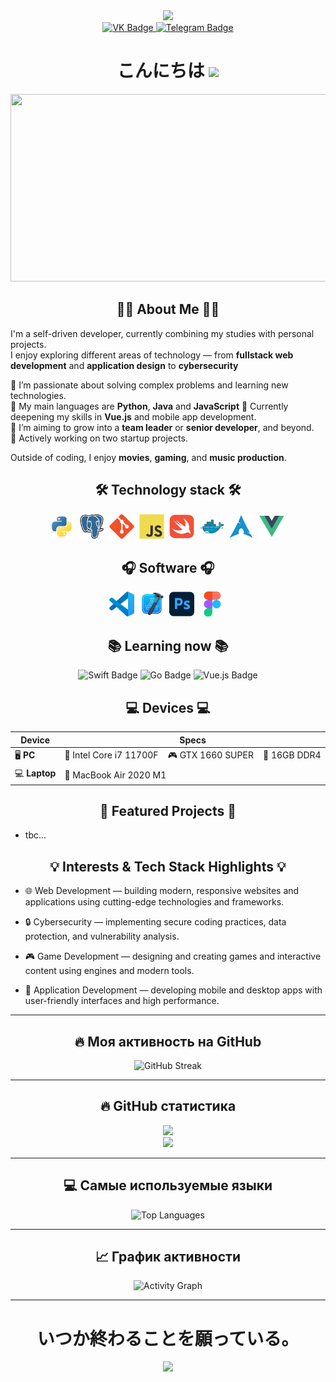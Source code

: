 <div id="header" align="center">
  <img src="https://i.pinimg.com/originals/05/24/e5/0524e549a4c26b0baa20d102cb2e1aa4.gif" width="239">
  
  <div id="badges">
    <a href="https://vk.com/anthony_winchester">
      <img src="https://img.shields.io/badge/VKontakte-gray?logo=vk&logoColor=white&style=for-the-badge" alt="VK Badge"/>
    </a>
    <a href="https://telegram.me/anthony_winchester">
      <img src="https://img.shields.io/badge/Telegram-grey?logo=telegram&logoColor=white&style=for-the-badge" alt="Telegram Badge"/>
    </a>
  </div>

  <h1>こんにちは <img src="https://media.giphy.com/media/hvRJCLFzcasrR4ia7z/giphy.gif" width="30px"/></h1>
</div>

<div align="center">
  <img src="https://i.pinimg.com/originals/e2/76/c3/e276c3e600c1f4ac9da417d7a2beaf65.gif" width="600" height="300"/>
</div>


<h2 align="center">👨‍💻 About Me 👨‍💻</h2>

I'm a self-driven developer, currently combining my studies with personal projects.  
I enjoy exploring different areas of technology — from **fullstack web development** and **application design** to **cybersecurity** 

🔹 I’m passionate about solving complex problems and learning new technologies.  
🔹 My main languages are **Python**, **Java** and **JavaScript** 
🔹 Currently deepening my skills in **Vue.js** and mobile app development.  
🔹 I’m aiming to grow into a **team leader** or **senior developer**, and beyond.  
🔹 Actively working on two startup projects.  

Outside of coding, I enjoy **movies**, **gaming**, and **music production**.


<h2 align="center">🛠️ Technology stack 🛠️</h2>


<div align="center">
  <img src="https://github.com/devicons/devicon/blob/master/icons/python/python-original.svg" title="Python" width="40" height="40"/>&nbsp;
  <img src="https://github.com/devicons/devicon/blob/master/icons/postgresql/postgresql-original.svg" title="PostgreSQL" width="40" height="40"/>&nbsp;
  <img src="https://github.com/devicons/devicon/blob/master/icons/git/git-original.svg" title="Git" width="40" height="40"/>&nbsp;
  <img src="https://github.com/devicons/devicon/blob/master/icons/javascript/javascript-original.svg" title="JavaScript" width="40" height="40"/>&nbsp;
  <img src="https://github.com/devicons/devicon/blob/master/icons/swift/swift-original.svg" title="Swift" width="40" height="40"/>&nbsp;
  <img src="https://github.com/devicons/devicon/blob/master/icons/docker/docker-original.svg" title="Docker" width="40" height="40"/>&nbsp;
  <img src="https://github.com/devicons/devicon/blob/master/icons/archlinux/archlinux-original.svg" title="Arch Linux" width="40" height="40"/>&nbsp;
  <img src = "https://github.com/devicons/devicon/blob/master/icons/vuejs/vuejs-original.svg" title = "Vue.js" width = "40" height = "40"/>&nbsp;
</div>


<h2 align="center">🎧 Software 🎧</h2>


<div align = "center">
  <img src = "https://github.com/devicons/devicon/blob/master/icons/vscode/vscode-original.svg" title = "VSCode" width = "40" height = "40"/>&nbsp;
  <img src = "https://github.com/devicons/devicon/blob/master/icons/xcode/xcode-original.svg" title = "XCode" width = "40" height = "40"/>&nbsp;
  <img src = "https://github.com/devicons/devicon/blob/master/icons/photoshop/photoshop-original.svg" title = "Photoshop" width = "40" height = "40"/>&nbsp;
  <img src = "https://github.com/devicons/devicon/blob/master/icons/figma/figma-original.svg" title = "Figma" width = "40" height = "40"/>&nbsp;
</div>


<h2 align="center">📚 Learning now 📚</h2>

<p align="center">
  <img src="https://img.shields.io/badge/SWIFT-FA7343?style=for-the-badge&logo=swift&logoColor=white" alt="Swift Badge" />
  <img src="https://img.shields.io/badge/GO-00ADD8?style=for-the-badge&logo=go&logoColor=white" alt="Go Badge" />
  <img src="https://img.shields.io/badge/VUE.JS-4FC08D?style=for-the-badge&logo=vuedotjs&logoColor=white" alt="Vue.js Badge" />
</p>


<h2 align="center">💻 Devices 💻</h2>

<div align="center">

| Device      | Specs                                                      |
|-------------|------------------------------------------------------------|
| 🖥️ **PC**    | 🧠 Intel Core i7 11700F &nbsp;&nbsp; 🎮 GTX 1660 SUPER &nbsp;&nbsp; 💾 16GB DDR4 |
| 💻 **Laptop** | 🍎 MacBook Air 2020 M1                                     |

</div>

<h2 align="center">📌 Featured Projects 📌</h2>

- tbc...

<h2 align="center">💡 Interests & Tech Stack Highlights 💡</h2>

- 🌐 Web Development — building modern, responsive websites and applications using cutting-edge technologies and frameworks.

- 🔒 Cybersecurity — implementing secure coding practices, data protection, and vulnerability analysis.

- 🎮 Game Development — designing and creating games and interactive content using engines and modern tools.

- 📱 Application Development — developing mobile and desktop apps with user-friendly interfaces and high performance.

---

<h2 align="center">🔥 Моя активность на GitHub</h2>
<p align="center">
  <img src="https://github-readme-streak-stats.herokuapp.com?user=FelixWinchester&theme=tokyonight&hide_border=true" alt="GitHub Streak" />
</p>

---

<h2 align="center">🔥 GitHub статистика</h2>
<p align="center">
  <img src="https://github-readme-stats.vercel.app/api?username=FelixWinchester&show_icons=true&theme=tokyonight&hide_border=true" />
  <br/>
  <img src="https://github-readme-stats.vercel.app/api/top-langs/?username=FelixWinchester&layout=compact&theme=tokyonight&hide_border=true" />
</p>

---

<h2 align="center">💻 Самые используемые языки</h2>
<p align="center">
  <img src="https://github-readme-stats.vercel.app/api/top-langs/?username=FelixWinchester&layout=compact&theme=tokyonight&hide_border=true" alt="Top Languages" />
</p>

---

<h2 align="center">📈 График активности</h2>
<p align="center">
  <img src="https://github-readme-activity-graph.cyclic.app/graph?username=FelixWinchester&theme=tokyo-night&hide_border=true" alt="Activity Graph" />
</p>

---

<div align="center">
  <h1>いつか終わることを願っている。</h1>  
  <img src="https://i.pinimg.com/originals/1b/83/3c/1b833c993c0f583e0b2bc3de2231fa24.gif" width="500">
</div>

